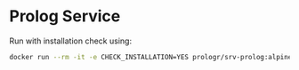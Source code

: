 # Prolog Service

Run with installation check using:
```bash
docker run --rm -it -e CHECK_INSTALLATION=YES prologr/srv-prolog:alpine
```
